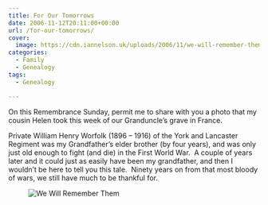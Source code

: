 ```yaml
---
title: For Our Tomorrows
date: 2006-11-12T20:11:00+00:00
url: /for-our-tomorrows/
cover: 
  image: https://cdn.iannelson.uk/uploads/2006/11/we-will-remember-them_295407300_o-1.jpg
categories:
  - Family
  - Genealogy
tags:
  - Genealogy

---
```

On this Remembrance Sunday, permit me to share with you a photo that my cousin Helen took this week of our Granduncle’s grave in France.

Private William Henry Worfolk (1896 &#8211; 1916) of the York and Lancaster Regiment was my Grandfather’s elder brother (by four years), and was only just old enough to fight (and die) in the First World War.  A couple of years later and it could just as easily have been my grandfather, and then I wouldn’t be here to tell you this tale.  Ninety years on from that most bloody of wars, we still have much to be thankful for.<figure class="kg-card kg-image-card">

<img decoding="async" src="https://cdn.iannelson.uk/uploads/2023/08/we-will-remember-them_295407300_o.jpg" class="kg-image" alt="We Will Remember Them" loading="lazy" /> </figure>
